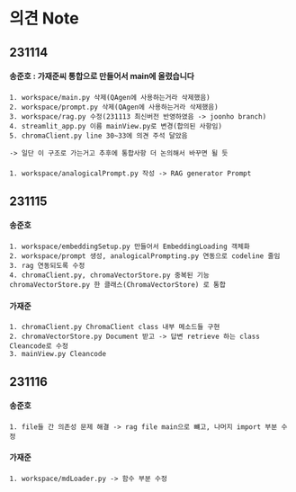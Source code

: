 # 의견 Note

## 231114
#### 송준호 : 가재준씨 통합으로 만들어서 main에 올렸습니다   
    1. workspace/main.py 삭제(QAgen에 사용하는거라 삭제했음)   
    2. workspace/prompt.py 삭제(QAgen에 사용하는거라 삭제했음)
    3. workspace/rag.py 수정(231113 최신버전 반영하였음 -> joonho branch)
    4. streamlit_app.py 이름 mainView.py로 변경(합의된 사항임)   
    5. chromaClient.py line 30~33에 의견 주석 달았음

    -> 일단 이 구조로 가는거고 추후에 통합사항 더 논의해서 바꾸면 될 듯

#### 
    1. workspace/analogicalPrompt.py 작성 -> RAG generator Prompt

## 231115
#### 송준호
    1. workspace/embeddingSetup.py 만들어서 EmbeddingLoading 객체화
    2. workspace/prompt 생성, analogicalPrompting.py 연동으로 codeline 줄임
    3. rag 연동되도록 수정
    4. chromaClient.py, chromaVectorStore.py 중복된 기능 chromaVectorStore.py 한 클래스(ChromaVectorStore) 로 통합

#### 가재준
    1. chromaClient.py ChromaClient class 내부 메소드들 구현
    2. chromaVectorStore.py Document 받고 -> 답변 retrieve 하는 class Cleancode로 수정
    3. mainView.py Cleancode

## 231116
#### 송준호
    1. file들 간 의존성 문제 해결 -> rag file main으로 뺴고, 나머지 import 부분 수정

#### 가재준
    1. workspace/mdLoader.py -> 함수 부분 수정